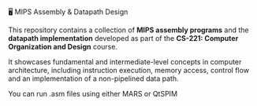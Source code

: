 🖥️ MIPS Assembly & Datapath Design 

This repository contains a collection of **MIPS assembly programs** and the **datapath implementation** developed as part of the **CS-221: Computer Organization and Design** course.

It showcases fundamental and intermediate-level concepts in computer architecture, including instruction execution, memory access, control flow and an implementation of a non-pipelined data path.

You can run .asm files using either MARS or QtSPIM
